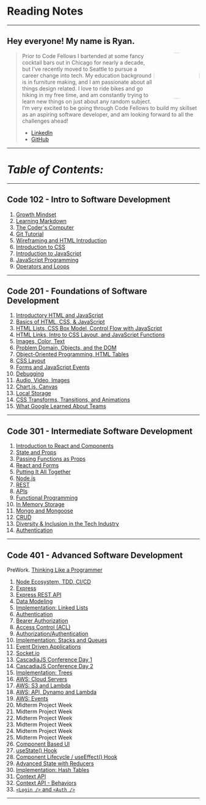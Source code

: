 <!-- These are my reading notes for the Code Fellows Software Development immersive program. -->

# **Reading Notes**

- - -

## **Hey everyone! My name is Ryan.**

<img src="https://avatars.githubusercontent.com/u/86586274?v=4" style="float: right; border-radius: 50%;" width="120" height="120">

>Prior to Code Fellows I bartended at some fancy cocktail bars out in Chicago for nearly a decade, but I've recently moved to Seattle to pursue a career change into tech. My education background is in furniture making, and I am passionate about all things design related. I love to ride bikes and go hiking in my free time, and am constantly trying to learn new things on just about any random subject. I’m very excited to be going through Code Fellows to build my skillset as an aspiring software developer, and am looking forward to all the challenges ahead!
>- [LinkedIn](https://www.linkedin.com/in/ryanemmans/)
>- [GitHub](https://github.com/ryanemmans)

- - -

# ***Table of Contents:***

- - -

## **Code 102 - Intro to Software Development**

1. [Growth Mindset](code102/growthmindset.md)
2. [Learning Markdown](code102/markdown.md)
3. [The Coder's Computer](code102/coderscomputer.md)
4. [Git Tutorial](code102/gittutorial.md)
5. [Wireframing and HTML Introduction](code102/html-intro.md)
6. [Introduction to CSS](code102/whatiscss.md)
7. [Introduction to JavaScript](code102/jsintro.md)
8. [JavaScript Programming](code102/javascript.md)
9. [Operators and Loops](code102/operatorsloops.md)

- - -

## **Code 201 - Foundations of Software Development**

1. [Introductory HTML and JavaScript](code201/class-01.md)
2. [Basics of HTML, CSS, & JavaScript](code201/class-02.md)
3. [HTML Lists, CSS Box Model, Control Flow with JavaScript](code201/class-03.md)
4. [HTML Links, Intro to CSS Layout, and JavaScript Functions](code201/class-04.md)
5. [Images, Color, Text](code201/class-05.md)
6. [Problem Domain, Objects, and the DOM](code201/class-06.md)
7. [Object-Oriented Programming, HTML Tables](code201/class-07.md)
8. [CSS Layout](code201/class-08.md)
9. [Forms and JavaScript Events](code201/class-09.md)
10. [Debugging](code201/class-10.md)
11. [Audio, Video, Images](code201/class-11.md)
12. [Chart.js, Canvas](code201/class-12.md)
13. [Local Storage](code201/class-13.md)
14. [CSS Transforms, Transitions, and Animations](code201/class-14.md)
15. [What Google Learned About Teams](code201/class-15.md)

- - -

## **Code 301 - Intermediate Software Development**

1. [Introduction to React and Components](code301/class-01.md)
2. [State and Props](code301/class-02.md)
3. [Passing Functions as Props](code301/class-03.md)
4. [React and Forms](code301/class-04.md)
5. [Putting It All Together](code301/class-05.md)
6. [Node.js](code301/class-06.md)
7. [REST](code301/class-07.md)
8. [APIs](code301/class-08.md)
9. [Functional Programming](code301/class-09.md)
10. [In Memory Storage](code301/class-10.md)
11. [Mongo and Mongoose](code301/class-11.md)
12. [CRUD](code301/class-12.md)
13. [Diversity & Inclusion in the Tech Industry](code301/class-13.md)
14. [Authentication](code301/class-14.md)

- - -

## **Code 401 - Advanced Software Development**

PreWork. [Thinking Like a Programmer](js401/prework.md)

1. [Node Ecosystem, TDD, CI/CD](js401/class-01.md)
2. [Express](js401/class-02.md)
3. [Express REST API](js401/class-03.md)
4. [Data Modeling](js401/class-04.md)
5. [Implementation: Linked Lists](js401/class-05.md)
6. [Authentication](js401/class-06.md)
7. [Bearer Authorization](js401/class-07.md)
8. [Access Control (ACL)](js401/class-08.md)
9. [Authorization/Authentication](js401/class-09.md)
10. [Implementation: Stacks and Queues](js401/class-10.md)
11. [Event Driven Applications](js401/class-11.md)
12. [Socket.io](js401/class-12.md)
13. [CascadiaJS Conference Day 1](js401/class-13.md)
14. [CascadiaJS Conference Day 2](js401/class-14.md)
15. [Implementation: Trees](js401/class-15.md)
16. [AWS: Cloud Servers](js401/class-16.md)
17. [AWS: S3 and Lambda](js401/class-17.md)
18. [AWS: API, Dynamo and Lambda](js401/class-18.md)
19. [AWS: Events](js401/class-19.md)
20. Midterm Project Week
21. Midterm Project Week
22. Midterm Project Week
23. Midterm Project Week
24. Midterm Project Week
25. Midterm Project Week
26. [Component Based UI](js401/class-26.md)
27. [useState() Hook](js401/class-27.md)
28. [Component Lifecycle / useEffect() Hook](js401/class-28.md)
29. [Advanced State with Reducers](js401/class-29.md)
30. [Implementation: Hash Tables](js401/class-30.md)
31. [Context API](js401/class-31.md)
32. [Context API - Behaviors](js401/class-32.md)
33. [`<Login />` and `<Auth />`](js401/class-33.md)

- - -
